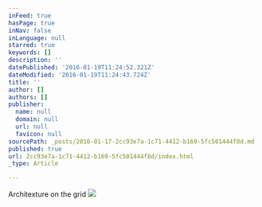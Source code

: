 ```yaml
---
inFeed: true
hasPage: true
inNav: false
inLanguage: null
starred: true
keywords: []
description: ''
datePublished: '2016-01-19T11:24:52.321Z'
dateModified: '2016-01-19T11:24:43.724Z'
title: ''
author: []
authors: []
publisher:
  name: null
  domain: null
  url: null
  favicon: null
sourcePath: _posts/2016-01-17-2cc93e7a-1c71-4412-b169-5fc501444f8d.md
published: true
url: 2cc93e7a-1c71-4412-b169-5fc501444f8d/index.html
_type: Article

---
```

Architexture on the grid
![](https://the-grid-user-content.s3-us-west-2.amazonaws.com/a7272727-327d-4cae-8983-904f7d4c962e.jpg)